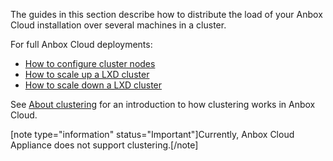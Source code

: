 The guides in this section describe how to distribute the load of your Anbox Cloud installation over several machines in a cluster.

For full Anbox Cloud deployments:

* [How to configure cluster nodes](https://discourse.ubuntu.com/t/configure-cluster-nodes/28716)
* [How to scale up a LXD cluster](https://discourse.ubuntu.com/t/scale-up-a-lxd-cluster/24322)
* [How to scale down a LXD cluster](https://discourse.ubuntu.com/t/scale-down-a-lxd-cluster/24323)

See [About clustering](https://discourse.ubuntu.com/t/capacity-planning/17765) for an introduction to how clustering works in Anbox Cloud.

[note type="information" status="Important"]Currently, Anbox Cloud Appliance does not support clustering.[/note]
